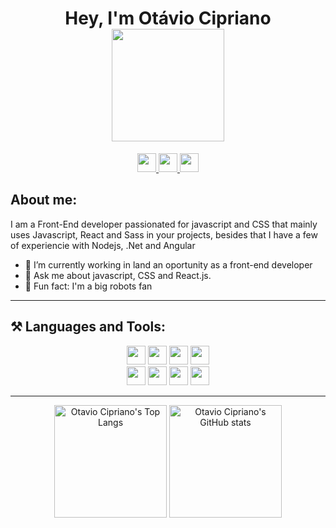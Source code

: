 <h1 align="center">Hey, I'm Otávio Cipriano <img width="180" src="https://media.giphy.com/media/lRda7ndNAa6WZUTn3z/giphy.gif"/> </h1>

<p align="center">
    <a target='_blank' href="https://twitter.com/otavioDv" width='200px'>
        <img height="30" src="https://img.shields.io/badge/Twitter-1DA1F2?style=for-the-badge&logo=twitter&logoColor=white">
    </a>
    <a target='_blank' href="https://www.linkedin.com/in/otaviocipriano/" width='200px'>
        <img height="30" src="https://img.shields.io/badge/LinkedIn-0077B5?style=for-the-badge&logo=linkedin&logoColor=white">
    </a>
    <a target='_blank' href="https://otaviocipriano.vercel.app/" width='200px'>
        <img height="30" src="https://img.shields.io/badge/website-000000?style=for-the-badge&logo=About.me&logoColor=white">
    </a>
</p>

## About me:

I am a Front-End developer passionated for javascript and CSS that mainly uses Javascript, React and Sass in your projects, besides that I have a few of experiencie with Nodejs, .Net and Angular

- 🎯 I’m currently working in land an oportunity as a front-end developer
- 💬 Ask me about javascript, CSS and React.js.
- 🤖 Fun fact: I'm a big robots fan

---

## ⚒️ Languages and Tools:

<p align="center">
     <img height="30" src="https://img.shields.io/badge/React-20232A?style=for-the-badge&logo=react&logoColor=61DAFB">
     <img height="30" src="https://img.shields.io/badge/next.js-000000?style=for-the-badge&logo=nextdotjs&logoColor=white">
    <img height="30" src="https://img.shields.io/badge/JavaScript-323330?style=for-the-badge&logo=javascript&logoColor=F7DF1E">
     <img height="30" src="https://img.shields.io/badge/Node.js-339933?style=for-the-badge&logo=nodedotjs&logoColor=white">
    <br/>
     <img height="30" src="https://img.shields.io/badge/TypeScript-007ACC?style=for-the-badge&logo=typescript&logoColor=white">
    <img height="30" src="https://img.shields.io/badge/MongoDB-4EA94B?style=for-the-badge&logo=mongodb&logoColor=white">
     <img height="30" src="https://img.shields.io/badge/Sass-CC6699?style=for-the-badge&logo=sass&logoColor=white">
     <img height="30" src="https://img.shields.io/badge/styled--components-DB7093?style=for-the-badge&logo=styled-components&logoColor=white">
</p>

---

<p align="center">

<img height="180" src="https://github-readme-stats.vercel.app/api/top-langs/?username=Otavio-Cipriano&layout=compact&theme=dark" alt="Otavio Cipriano's Top Langs"/>
<img height="180" src="https://github-readme-stats.vercel.app/api?username=Otavio-Cipriano&show_icons=true&theme=dark&,prs" alt="Otavio Cipriano's GitHub stats"/>
</p>


